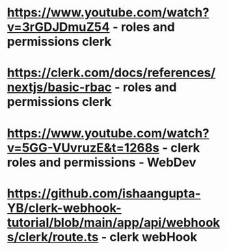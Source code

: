 # https://www.youtube.com/watch?v=3rGDJDmuZ54 - roles and permissions clerk

# https://clerk.com/docs/references/nextjs/basic-rbac - roles and permissions clerk

# https://www.youtube.com/watch?v=5GG-VUvruzE&t=1268s - clerk roles and permissions - WebDev

# https://github.com/ishaangupta-YB/clerk-webhook-tutorial/blob/main/app/api/webhooks/clerk/route.ts - clerk webHook